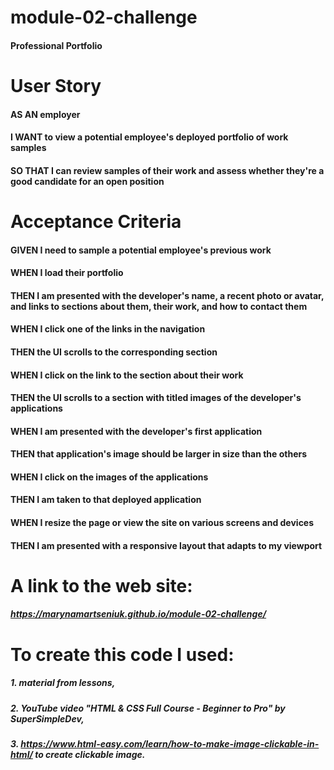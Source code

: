 # module-02-challenge
#### Professional Portfolio

# User Story
#### AS AN employer
#### I WANT to view a potential employee's deployed portfolio of work samples
#### SO THAT I can review samples of their work and assess whether they're a good candidate for an open position

# Acceptance Criteria
#### GIVEN I need to sample a potential employee's previous work
#### WHEN I load their portfolio
#### THEN I am presented with the developer's name, a recent photo or avatar, and links to sections about them, their work, and how to contact them
#### WHEN I click one of the links in the navigation
#### THEN the UI scrolls to the corresponding section
#### WHEN I click on the link to the section about their work
#### THEN the UI scrolls to a section with titled images of the developer's applications
#### WHEN I am presented with the developer's first application
#### THEN that application's image should be larger in size than the others
#### WHEN I click on the images of the applications
#### THEN I am taken to that deployed application
#### WHEN I resize the page or view the site on various screens and devices
#### THEN I am presented with a responsive layout that adapts to my viewport

# A link to the web site:
##### https://marynamartseniuk.github.io/module-02-challenge/

# To create this code I used:
##### 1. material from lessons, 
##### 2. YouTube video "HTML & CSS Full Course - Beginner to Pro" by SuperSimpleDev, 
##### 3. https://www.html-easy.com/learn/how-to-make-image-clickable-in-html/ to create clickable image.
